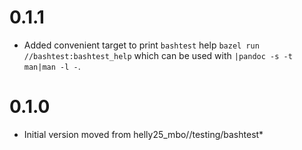 # 0.1.1

* Added convenient target to print `bashtest` help `bazel run //bashtest:bashtest_help` which can be used with `|pandoc -s -t man|man -l -`.

# 0.1.0

* Initial version moved from helly25_mbo//testing/bashtest*
